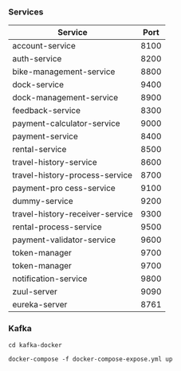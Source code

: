 ### Services

| Service  |  Port |
| ------------ | ------------ |
| account-service  | 8100  |
| auth-service  | 8200  |
| bike-management-service  | 8800  |
| dock-service  | 9400  |
| dock-management-service  | 8900  |
| feedback-service  | 8300  |
| payment-calculator-service  | 9000  |
| payment-service  | 8400  |
| rental-service  | 8500  |
| travel-history-service  | 8600  |
| travel-history-process-service  | 8700  |
| payment-pro   cess-service  | 9100  |
| dummy-service  | 9200  |
| travel-history-receiver-service  | 9300  |
| rental-process-service  | 9500  |
| payment-validator-service  | 9600  |
| token-manager  | 9700  |
| token-manager  | 9700  |
| notification-service  | 9800  |
| zuul-server  | 9090  |
| eureka-server  | 8761  ||

### Kafka
```cd kafka-docker```

```docker-compose -f docker-compose-expose.yml up```